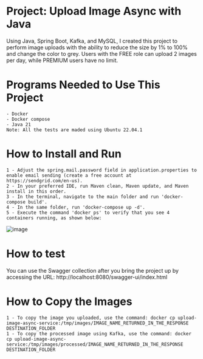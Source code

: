 # Project: Upload Image Async with Java
Using Java, Spring Boot, Kafka, and MySQL, I created this project to perform image uploads with the ability to reduce the size by 1% to 100% and change the color to grey. Users with the FREE role can upload 2 images per day, while PREMIUM users have no limit.

# Programs Needed to Use This Project
	- Docker
	- Docker compose
 	- Java 21
    Note: All the tests are maded using Ubuntu 22.04.1

# How to Install and Run
	1 - Adjust the spring.mail.password field in application.properties to enable email sending (create a free account at https://sendgrid.com/en-us).
	2 - In your preferred IDE, run Maven clean, Maven update, and Maven install in this order.
  	3 - In the terminal, navigate to the main folder and run 'docker-compose build'.
  	4 - In the same folder, run 'docker-compose up -d'.
  	5 - Execute the command 'docker ps' to verify that you see 4 containers running, as shown below:
![image](https://github.com/user-attachments/assets/93fe9423-dba4-42ef-b92a-9173d1594c87)

# How to test
You can use the Swagger collection after you bring the project up by accessing the URL: http://localhost:8080/swagger-ui/index.html

# How to Copy the Images
	1 - To copy the image you uploaded, use the command: docker cp upload-image-async-service:/tmp/images/IMAGE_NAME_RETURNED_IN_THE_RESPONSE DESTINATION_FOLDER
	1 - To copy the processed image using Kafka, use the command: docker cp upload-image-async-service:/tmp/images/processed/IMAGE_NAME_RETURNED_IN_THE_RESPONSE DESTINATION_FOLDER
